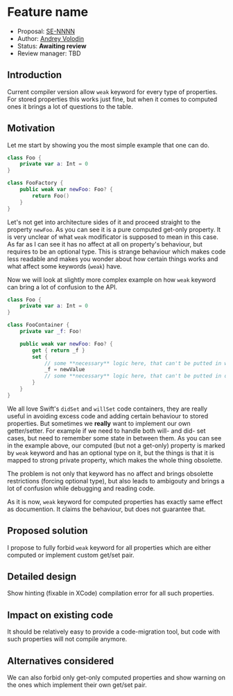 # Feature name

* Proposal: [SE-NNNN](NNNN-forbid-weak-keyword-for-computed-properties.md)
* Author: [Andrey Volodin](https://github.com/s1ddok)
* Status: **Awaiting review**
* Review manager: TBD

## Introduction

Current compiler version allow `weak` keyword for every type of properties. For stored properties this works just fine, but when it comes to computed ones it brings a lot of questions to the table.


## Motivation

Let me start by showing you the most simple example that one can do.

```swift
class Foo {
    private var a: Int = 0
}

class FooFactory {
    public weak var newFoo: Foo? {
        return Foo()
    }
}
```

Let's not get into architecture sides of it and proceed straight to the property `newFoo`. As you can see it is a pure computed get-only property. It is very unclear of what `weak` modificator is supposed to mean in this case. As far as I can see it has no affect at all on property's behaviour, but requires to be an optional type. This is strange behaviour which makes code less readable and makes you wonder about how certain things works and what affect some keywords (`weak`) have.

Now we will look at slightly more complex example on how `weak` keyword can bring a lot of confusion to the API.

```swift
class Foo {
    private var a: Int = 0
}

class FooContainer {
    private var _f: Foo!

    public weak var newFoo: Foo? {
        get { return _f }
        set {
            // some **necessary** logic here, that can't be putted in willSet
            _f = newValue
            // some **necessary** logic here, that can't be putted in didSet
        }
    }
}
```

We all love Swift's `didSet` and `willSet` code containers, they are really useful in avoiding excess code and adding certain behaviour to stored properties. But sometimes we **really** want to implement our own getter/setter. For example if we need to handle both will- and did- set cases, but need to remember some state in between them. As you can see in the example above, our computed (but not a get-only) property is marked by `weak` keyword and has an optional type on it, but the things is that it is mapped to strong private property, which makes the whole thing obsolette.

The problem is not only that keyword has no affect and brings obsolette restrictions (forcing optional type), but also leads to ambigouty and brings a lot of confusion while debugging and reading code.

As it is now, `weak` keyword for computed properties has exactly same effect as documention. It claims the behaviour, but does not guarantee that.

## Proposed solution

I propose to fully forbid `weak` keyword for all properties which are either computed or implement custom get/set pair.

## Detailed design

Show hinting (fixable in XCode) compilation error for all such properties.

## Impact on existing code

It should be relatively easy to provide a code-migration tool, but code with such properties will not compile anymore.

## Alternatives considered

We can also forbid only get-only computed properties and show warning on the ones which implement their own get/set pair.
